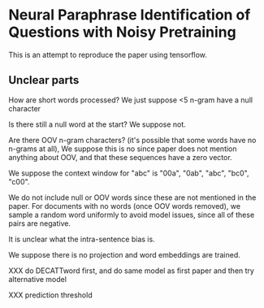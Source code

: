 # Neural Paraphrase Identification of Questions with Noisy Pretraining
This is an attempt to reproduce the paper using tensorflow.

## Unclear parts
How are short words processed? We just suppose <5 n-gram have a null character

Is there still a null word at the start? We suppose not.

Are there OOV n-gram characters? (it's possible that some words have no n-grams at all), We suppose this is no since paper does not mention anything about OOV, and that these sequences have a zero vector.

We suppose the context window for "abc" is "00a", "0ab", "abc", "bc0", "c00".

We do not include null or OOV words since these are not mentioned in the paper. For documents with no words (once OOV words removed), we sample a random word uniformly to avoid model issues, since all of these pairs are negative.

It is unclear what the intra-sentence bias is.

We suppose there is no projection and word embeddings are trained.

XXX do DECATTword first, and do same model as first paper and then try alternative model

XXX prediction threshold
